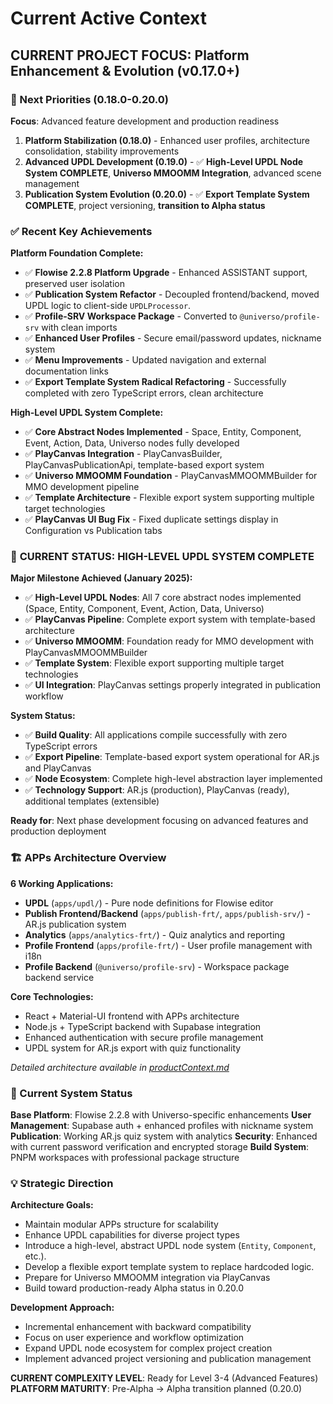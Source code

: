 # Current Active Context

## CURRENT PROJECT FOCUS: Platform Enhancement & Evolution (v0.17.0+)

### 🎯 Next Priorities (0.18.0-0.20.0)

**Focus**: Advanced feature development and production readiness

1. **Platform Stabilization (0.18.0)** - Enhanced user profiles, architecture consolidation, stability improvements
2. **Advanced UPDL Development (0.19.0)** - ✅ **High-Level UPDL Node System COMPLETE**, **Universo MMOOMM Integration**, advanced scene management
3. **Publication System Evolution (0.20.0)** - ✅ **Export Template System COMPLETE**, project versioning, **transition to Alpha status**

### ✅ Recent Key Achievements

**Platform Foundation Complete:**

-   ✅ **Flowise 2.2.8 Platform Upgrade** - Enhanced ASSISTANT support, preserved user isolation
-   ✅ **Publication System Refactor** - Decoupled frontend/backend, moved UPDL logic to client-side `UPDLProcessor`.
-   ✅ **Profile-SRV Workspace Package** - Converted to `@universo/profile-srv` with clean imports
-   ✅ **Enhanced User Profiles** - Secure email/password updates, nickname system
-   ✅ **Menu Improvements** - Updated navigation and external documentation links
-   ✅ **Export Template System Radical Refactoring** - Successfully completed with zero TypeScript errors, clean architecture

**High-Level UPDL System Complete:**

-   ✅ **Core Abstract Nodes Implemented** - Space, Entity, Component, Event, Action, Data, Universo nodes fully developed
-   ✅ **PlayCanvas Integration** - PlayCanvasBuilder, PlayCanvasPublicationApi, template-based export system
-   ✅ **Universo MMOOMM Foundation** - PlayCanvasMMOOMMBuilder for MMO development pipeline
-   ✅ **Template Architecture** - Flexible export system supporting multiple target technologies
-   ✅ **PlayCanvas UI Bug Fix** - Fixed duplicate settings display in Configuration vs Publication tabs

### 🔄 **CURRENT STATUS: HIGH-LEVEL UPDL SYSTEM COMPLETE**

**Major Milestone Achieved (January 2025):**

-   ✅ **High-Level UPDL Nodes**: All 7 core abstract nodes implemented (Space, Entity, Component, Event, Action, Data, Universo)
-   ✅ **PlayCanvas Pipeline**: Complete export system with template-based architecture
-   ✅ **Universo MMOOMM**: Foundation ready for MMO development with PlayCanvasMMOOMMBuilder
-   ✅ **Template System**: Flexible export supporting multiple target technologies
-   ✅ **UI Integration**: PlayCanvas settings properly integrated in publication workflow

**System Status:**

-   ✅ **Build Quality**: All applications compile successfully with zero TypeScript errors
-   ✅ **Export Pipeline**: Template-based export system operational for AR.js and PlayCanvas
-   ✅ **Node Ecosystem**: Complete high-level abstraction layer implemented
-   ✅ **Technology Support**: AR.js (production), PlayCanvas (ready), additional templates (extensible)

**Ready for**: Next phase development focusing on advanced features and production deployment

### 🏗️ APPs Architecture Overview

**6 Working Applications:**

-   **UPDL** (`apps/updl/`) - Pure node definitions for Flowise editor
-   **Publish Frontend/Backend** (`apps/publish-frt/`, `apps/publish-srv/`) - AR.js publication system
-   **Analytics** (`apps/analytics-frt/`) - Quiz analytics and reporting
-   **Profile Frontend** (`apps/profile-frt/`) - User profile management with i18n
-   **Profile Backend** (`@universo/profile-srv`) - Workspace package backend service

**Core Technologies:**

-   React + Material-UI frontend with APPs architecture
-   Node.js + TypeScript backend with Supabase integration
-   Enhanced authentication with secure profile management
-   UPDL system for AR.js export with quiz functionality

_Detailed architecture available in [productContext.md](productContext.md)_

### 🔄 Current System Status

**Base Platform**: Flowise 2.2.8 with Universo-specific enhancements
**User Management**: Supabase auth + enhanced profiles with nickname system
**Publication**: Working AR.js quiz system with analytics
**Security**: Enhanced with current password verification and encrypted storage
**Build System**: PNPM workspaces with professional package structure

### 💡 Strategic Direction

**Architecture Goals:**

-   Maintain modular APPs structure for scalability
-   Enhance UPDL capabilities for diverse project types
-   Introduce a high-level, abstract UPDL node system (`Entity`, `Component`, etc.).
-   Develop a flexible export template system to replace hardcoded logic.
-   Prepare for Universo MMOOMM integration via PlayCanvas
-   Build toward production-ready Alpha status in 0.20.0

**Development Approach:**

-   Incremental enhancement with backward compatibility
-   Focus on user experience and workflow optimization
-   Expand UPDL node ecosystem for complex project creation
-   Implement advanced project versioning and publication management

**CURRENT COMPLEXITY LEVEL**: Ready for Level 3-4 (Advanced Features)
**PLATFORM MATURITY**: Pre-Alpha → Alpha transition planned (0.20.0)
